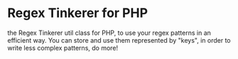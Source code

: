 # Regex Tinkerer for PHP
the Regex Tinkerer util class for PHP, to use your regex patterns in an efficient way. You can store and use them represented by "keys", in order to write less complex patterns, do more!
